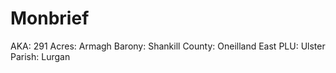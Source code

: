 # Monbrief

AKA: 291
Acres: Armagh
Barony: Shankill
County: Oneilland East
PLU: Ulster
Parish: Lurgan